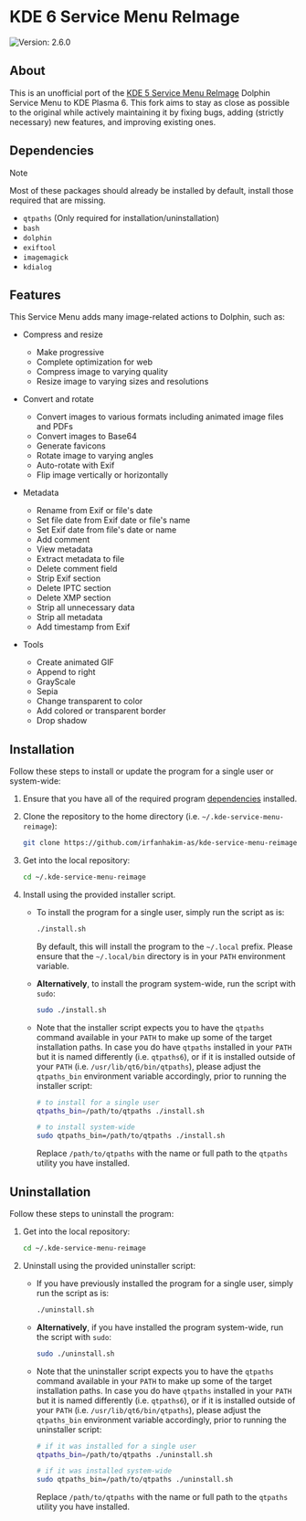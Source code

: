 # KDE 6 Service Menu ReImage

![Version: 2.6.0](https://img.shields.io/badge/Version-2.6.0-informational?style=flat)

## About

This is an unofficial port of the [KDE 5 Service Menu ReImage](https://store.kde.org/p/1231579) Dolphin Service Menu to KDE Plasma 6. This fork aims to stay as close as possible to the original while actively maintaining it by fixing bugs, adding (strictly necessary) new features, and improving existing ones.

## Dependencies

> [!NOTE]  
> Most of these packages should already be installed by default, install those required that are missing.

- `qtpaths` (Only required for installation/uninstallation)
- `bash`
- `dolphin`
- `exiftool`
- `imagemagick`
- `kdialog`

## Features

This Service Menu adds many image-related actions to Dolphin, such as:

- Compress and resize
  - Make progressive
  - Complete optimization for web
  - Compress image to varying quality
  - Resize image to varying sizes and resolutions

- Convert and rotate
  - Convert images to various formats including animated image files and PDFs
  - Convert images to Base64
  - Generate favicons
  - Rotate image to varying angles
  - Auto-rotate with Exif
  - Flip image vertically or horizontally

- Metadata
  - Rename from Exif or file's date
  - Set file date from Exif date or file's name
  - Set Exif date from file's date or name
  - Add comment
  - View metadata
  - Extract metadata to file
  - Delete comment field
  - Strip Exif section
  - Delete IPTC section
  - Delete XMP section
  - Strip all unnecessary data
  - Strip all metadata
  - Add timestamp from Exif

- Tools
  - Create animated GIF
  - Append to right
  - GrayScale
  - Sepia
  - Change transparent to color
  - Add colored or transparent border
  - Drop shadow

## Installation

Follow these steps to install or update the program for a single user or system-wide:

1. Ensure that you have all of the required program [dependencies](#dependencies) installed.

2. Clone the repository to the home directory (i.e. `~/.kde-service-menu-reimage`):

    ```sh
    git clone https://github.com/irfanhakim-as/kde-service-menu-reimage.git ~/.kde-service-menu-reimage
    ```

3. Get into the local repository:

    ```sh
    cd ~/.kde-service-menu-reimage
    ```

4. Install using the provided installer script.

   - To install the program for a single user, simply run the script as is:

      ```sh
      ./install.sh
      ```

      By default, this will install the program to the `~/.local` prefix. Please ensure that the `~/.local/bin` directory is in your `PATH` environment variable.

   - **Alternatively**, to install the program system-wide, run the script with `sudo`:

      ```sh
      sudo ./install.sh
      ```

   - Note that the installer script expects you to have the `qtpaths` command available in your `PATH` to make up some of the target installation paths. In case you do have `qtpaths` installed in your `PATH` but it is named differently (i.e. `qtpaths6`), or if it is installed outside of your `PATH` (i.e. `/usr/lib/qt6/bin/qtpaths`), please adjust the `qtpaths_bin` environment variable accordingly, prior to running the installer script:

      ```sh
      # to install for a single user
      qtpaths_bin=/path/to/qtpaths ./install.sh

      # to install system-wide
      sudo qtpaths_bin=/path/to/qtpaths ./install.sh
      ```

      Replace `/path/to/qtpaths` with the name or full path to the `qtpaths` utility you have installed.

## Uninstallation

Follow these steps to uninstall the program:

1. Get into the local repository:

    ```sh
    cd ~/.kde-service-menu-reimage
    ```

2. Uninstall using the provided uninstaller script:

   - If you have previously installed the program for a single user, simply run the script as is:

      ```sh
      ./uninstall.sh
      ```

   - **Alternatively**, if you have installed the program system-wide, run the script with `sudo`:

      ```sh
      sudo ./uninstall.sh
      ```

   - Note that the uninstaller script expects you to have the `qtpaths` command available in your `PATH` to make up some of the target installation paths. In case you do have `qtpaths` installed in your `PATH` but it is named differently (i.e. `qtpaths6`), or if it is installed outside of your `PATH` (i.e. `/usr/lib/qt6/bin/qtpaths`), please adjust the `qtpaths_bin` environment variable accordingly, prior to running the uninstaller script:

      ```sh
      # if it was installed for a single user
      qtpaths_bin=/path/to/qtpaths ./uninstall.sh

      # if it was installed system-wide
      sudo qtpaths_bin=/path/to/qtpaths ./uninstall.sh
      ```

      Replace `/path/to/qtpaths` with the name or full path to the `qtpaths` utility you have installed.
